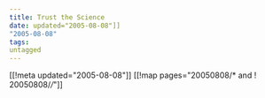 ```yaml
---
title: Trust the Science
date: updated="2005-08-08"]]
"2005-08-08"
tags:
untagged
---
```

[[!meta updated="2005-08-08"]]
[[!map pages="20050808/* and ! 20050808/*/*"]]
